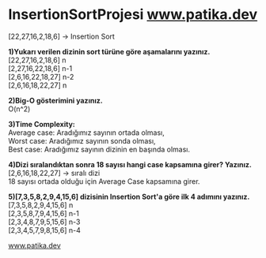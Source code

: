 # InsertionSortProjesi www.patika.dev
[22,27,16,2,18,6] -> Insertion Sort

**1)Yukarı verilen dizinin sort türüne göre aşamalarını yazınız.** <br/>
[22,27,16,2,18,6]    n <br/>
[2,27,16,22,18,6]    n-1 <br/>
[2,6,16,22,18,27]    n-2 <br/>
[2,6,16,18,22,27]    n



**2)Big-O gösterimini yazınız.** <br/>
O(n^2)


**3)Time Complexity:** <br/>
Average case: Aradığımız sayının ortada olması, <br/>
Worst case: Aradığımız sayının sonda olması, <br/>
Best case: Aradığımız sayının dizinin en başında olması. 


**4)Dizi sıralandıktan sonra 18 sayısı hangi case kapsamına girer? Yazınız.** <br/>
[2,6,16,18,22,27] -> sıralı dizi <br/>
18 sayısı ortada olduğu için Average Case kapsamına girer.


**5)[7,3,5,8,2,9,4,15,6] dizisinin Insertion Sort'a göre ilk 4 adımını yazınız.** <br/>
[7,3,5,8,2,9,4,15,6]    n <br/>
[2,3,5,8,7,9,4,15,6]    n-1 <br/>
[2,3,4,8,7,9,5,15,6]    n-3 <br/>
[2,3,4,5,7,9,8,15,6]    n-4 <br/>

www.patika.dev
